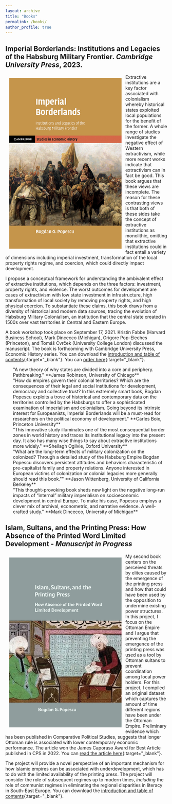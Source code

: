```yaml
---
layout: archive
title: "Books"
permalink: /books/
author_profile: true
---
```


<!-- Google tag (gtag.js) -->
<script async src="https://www.googletagmanager.com/gtag/js?id=G-7DSN63Y1JH"></script>
<script>
  window.dataLayer = window.dataLayer || [];
  function gtag(){dataLayer.push(arguments);}
  gtag('js', new Date());

  gtag('config', 'G-7DSN63Y1JH');
</script>

<h2><b>Imperial Borderlands: Institutions and Legacies of the Habsburg Military Frontier<em>. Cambridge University Press</em>, 2023.</b></h2>

<img src="/images/book_cover3.jpg" alt="Imperial Borderlands" width="350" align="left" hspace="12" vspace="12"/>

Extractive institutions are a key factor associated with colonialism whereby historical states exploited local populations for the benefit of the former. A whole range of studies investigate the negative effect of Western extractivism, while more recent works indicate that extractivism can in fact be good. This book argues that these views are incomplete. The reason for these contrasting views is that both of these sides take the concept of extractive institutions as monolithic, omitting that extractive institutions could in fact entail a variety of dimensions including imperial investment, transformation of the local property rights regime, and coercion, which could directly impact development.

I propose a conceptual framework for understanding the ambivalent effect of extractive institutions, which depends on the three factors: investment, property rights, and violence. The worst outcomes for development are cases of extractivism with low state investment in infrastructure, high transformation of local society by removing property rights, and high physical coercion. To substantiate these claims, this book draws from a diversity of historical and modern data sources, tracing the evolution of Habsburg Military Colonialism, an institution that the central state created in 1500s over vast territories in Central and Eastern Europe.

A book workshop took place on September 17, 2021. Kristin Fabbe (Harvard Business School), Mark Dincecco (Michigan), Grigore Pop-Eleches (Princeton), and Tomáš Cvrček (University College London) discussed the manuscript. The book is forthcoming with Cambridge University Press, Economic History series. You can download the [introduction and table of contents](https://www.dropbox.com/scl/fi/6n11cbdrn4p3v8d3f8h6l/sample.pdf?rlkey=mjufjsoklde8408lz8gfwwtcl&dl=0){:target="_blank"}. You can [order here](https://www.cambridge.org/core/books/imperial-borderlands/6845856BB6A18B8B8EC2EE66B9013AAC#fndtn-information){:target="_blank"}.

<ul style="list-style: none;">
<li>"A new theory of why states are divided into a core and periphery. Pathbreaking." **James Robinson, University of Chicago**</li>

<li>"How do empires govern their colonial territories? Which are the consequences of their legal and social institutions for development, democracy and collective trust? In this extremely smart book, Bogdan Popescu exploits a trove of historical and contemporary data on the territories controlled by the Habsburgs to offer a sophisticated examination of imperialism and colonialism. Going beyond its intrinsic interest for Europeanists, Imperial Borderlands will be a must-read for researchers on the political economy of development." **Carles Boix, Princeton University**</li>

<li>"This innovative study illuminates one of the most consequential border zones in world history and traces its institutional legacy into the present day. It also has many wise things to say about extractive institutions more widely." **Sheilagh Ogilvie, Oxford University**</li>

<li>"What are the long-term effects of military colonization on the colonized? Through a detailed study of the Habsburg Empire Bogdan Popescu discovers persistent attitudes and behaviors characteristic of pre-capitalist family and property relations. Anyone interested in European victims of colonization or colonial legacies more generally should read this book."" **Jason Wittenberg, University of California Berkeley**</li>

<li>"This thought-provoking book sheds new light on the negative long-run impacts of “internal” military imperialism on socioeconomic development in central Europe. To make his case, Popescu employs a clever mix of archival, econometric, and narrative evidence. A well-crafted study." **Mark Dincecco, University of Michigan**</li>
</ul>


<h2><b>Islam, Sultans, and the Printing Press: How Absence of the Printed Word Limited Development - <em>Manuscript in Progress</em></b></h2>

<img src="/images/book_cover_second_book.jpg" alt="Islam, Sultans, and the Printing Press" width="350" align="left" hspace="12" vspace="12"/>

My second book centers on the perceived threats by elites caused by the emergence of the printing press and how that could have been used by the opposition to undermine existing power structures. In this project, I focus on the Ottoman Empire and I argue that preventing the emergence of the printing press was used as a tool by Ottoman sultans to prevent coordination among local power holders. For this project, I compiled an original dataset which captures the amount of time different regions have been under the Ottoman Empire. Preliminary evidence which has been published in Comparative Political Studies, suggests that longer Ottoman rule is associated with lower contemporary economic performance. The article won the James Caporaso Award for Best Article published in CPS in 2022. You can [read the article here](https://journals.sagepub.com/doi/full/10.1177/00104140211060283){:target="_blank"}.

The project will provide a novel perspective of an important mechanism for how Islamic empires can be associated with underdevelopment, which has to do with the limited availability of the printing press. The project will consider the role of subsequent regimes up to modern times, <em>including</em> the role of communist regimes in eliminating the regional disparities in literacy in South-East Europe. You can download the [introduction and table of contents](https://www.dropbox.com/scl/fi/es0q72ymoqsem11vhb5pw/sample.pdf?rlkey=udeufrfdan1s82rivoj7njl1m&dl=0){:target="_blank"}.
